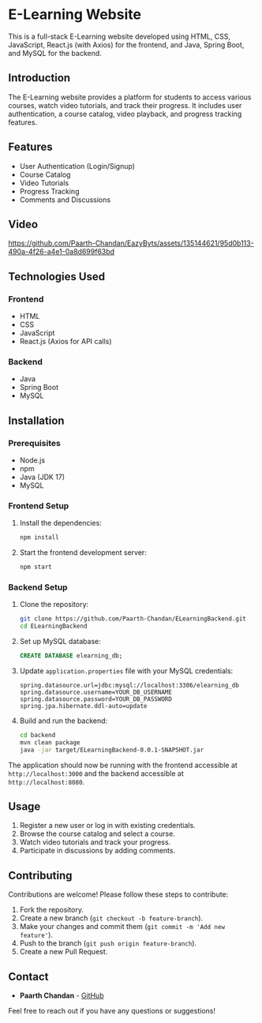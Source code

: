 # E-Learning Website

This is a full-stack E-Learning website developed using HTML, CSS, JavaScript, React.js (with Axios) for the frontend, and Java, Spring Boot, and MySQL for the backend.

## Introduction

The E-Learning website provides a platform for students to access various courses, watch video tutorials, and track their progress. It includes user authentication, a course catalog, video playback, and progress tracking features.

## Features

- User Authentication (Login/Signup)
- Course Catalog
- Video Tutorials
- Progress Tracking
- Comments and Discussions

## Video

https://github.com/Paarth-Chandan/EazyByts/assets/135144621/95d0b113-490a-4f26-a4e1-0a8d699f63bd

## Technologies Used

### Frontend

- HTML
- CSS
- JavaScript
- React.js (Axios for API calls)

### Backend

- Java
- Spring Boot
- MySQL

## Installation

### Prerequisites

- Node.js
- npm
- Java (JDK 17)
- MySQL

### Frontend Setup

1. Install the dependencies:

    ```sh
    npm install
    ```

2. Start the frontend development server:

    ```sh
    npm start
    ```

### Backend Setup

1. Clone the repository:

    ```sh
    git clone https://github.com/Paarth-Chandan/ELearningBackend.git
    cd ELearningBackend
    ```

2. Set up MySQL database:

    ```sql
    CREATE DATABASE elearning_db;
    ```

3. Update `application.properties` file with your MySQL credentials:

    ```properties
    spring.datasource.url=jdbc:mysql://localhost:3306/elearning_db
    spring.datasource.username=YOUR_DB_USERNAME
    spring.datasource.password=YOUR_DB_PASSWORD
    spring.jpa.hibernate.ddl-auto=update
    ```

4. Build and run the backend:

    ```sh
    cd backend
    mvn clean package
    java -jar target/ELearningBackend-0.0.1-SNAPSHOT.jar
    ```

The application should now be running with the frontend accessible at `http://localhost:3000` and the backend accessible at `http://localhost:8080`.

## Usage

1. Register a new user or log in with existing credentials.
2. Browse the course catalog and select a course.
3. Watch video tutorials and track your progress.
4. Participate in discussions by adding comments.

## Contributing

Contributions are welcome! Please follow these steps to contribute:

1. Fork the repository.
2. Create a new branch (`git checkout -b feature-branch`).
3. Make your changes and commit them (`git commit -m 'Add new feature'`).
4. Push to the branch (`git push origin feature-branch`).
5. Create a new Pull Request.

## Contact

- **Paarth Chandan** - [GitHub](https://github.com/Paarth-Chandan)

Feel free to reach out if you have any questions or suggestions!
